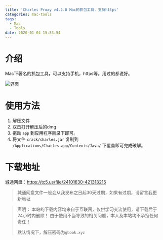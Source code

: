 ```yaml
---
title: 'Charles Proxy v4.2.8 Mac的抓包工具，支持https'
categories: mac-tools
tags:
  - Mac
  - Tools
date: 2020-01-04 15:53:54
---
```

# 介绍
Mac下著名的抓包工具，可以支持手机，https等。用过的都说好。

![界面](https://i.loli.net/2020/01/04/bYwoj1JlG3feEgx.jpg)

# 使用方法
1. 解压文件
2. 双击打开解压后的dmg
3. 拖动 `app` 到应用程序目录下即可。
4. 将文件 `crack/charles.jar` 复制到 `/Applications/Charles.app/Contents/Java/` 下覆盖即可完成破解。

# 下载地址
城通网盘：https://tc5.us/file/24101630-421313215
> 城通网盘文件一般会从我发布之日起30天过期，如果有过期，请留言我更新地址


> 声明：
> 本站的下载内容均来自于互联网，仅供学习交流使用，请下载后于24小时内删除！
> 由于使用不当导致的相关问题，本人及本站均不承担任何责任！
>
> 默认情况下，解压密码为`gbook.xyz`